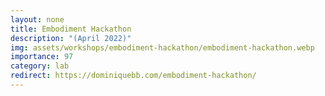 ```yaml
---
layout: none
title: Embodiment Hackathon
description: "(April 2022)"
img: assets/workshops/embodiment-hackathon/embodiment-hackathon.webp
importance: 97
category: lab
redirect: https://dominiquebb.com/embodiment-hackathon/
---
```

